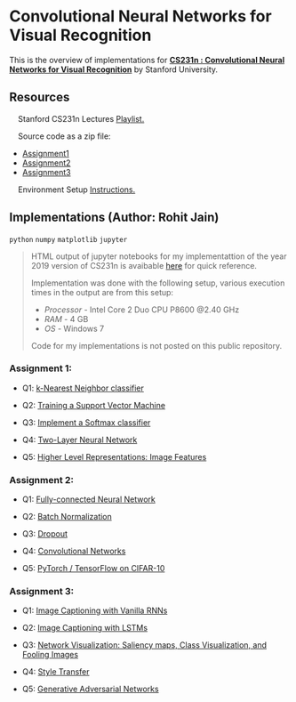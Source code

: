# Convolutional Neural Networks for Visual Recognition

This is the overview of implementations for [**CS231n : Convolutional Neural Networks for Visual Recognition**](http://cs231n.stanford.edu/2019/) by Stanford University.

## Resources

&nbsp;&nbsp;&nbsp;&nbsp;Stanford CS231n Lectures [Playlist.](https://www.youtube.com/playlist?list=PL3FW7Lu3i5JvHM8ljYj-zLfQRF3EO8sYv)

&nbsp;&nbsp;&nbsp;&nbsp;Source code as a zip file:

- [Assignment1](cs231n.github.io/assignments/2019/spring1819_assignment1.zip)
- [Assignment2](cs231n.github.io/assignments/2019/spring1819_assignment2.zip)
- [Assignment3](cs231n.github.io/assignments/2019/spring1819_assignment3.zip)

&nbsp;&nbsp;&nbsp;&nbsp;Environment Setup [Instructions.](https://cs231n.github.io/setup-instructions/)

## Implementations (Author: Rohit Jain)

`python` `numpy` `matplotlib` `jupyter`

> HTML output of jupyter notebooks for my implementattion of the year 2019 version of CS231n is avaibable [here]() for quick reference.
>
> Implementation was done with the following setup, various execution times in the output are from this setup:
>
> - *Processor* - Intel Core 2 Duo CPU P8600 @2.40 GHz
> - *RAM* - 4 GB
> - *OS* - Windows 7
>
>
> Code for my implementations is not posted on this public repository.

### **Assignment 1:**

- Q1: [k-Nearest Neighbor classifier]()

- Q2: [Training a Support Vector Machine]()

- Q3: [Implement a Softmax classifier]()

- Q4: [Two-Layer Neural Network]()

- Q5: [Higher Level Representations: Image Features]()

### **Assignment 2:**

- Q1: [Fully-connected Neural Network]()

- Q2: [Batch Normalization ]()

- Q3: [Dropout ]()

- Q4: [Convolutional Networks]()

- Q5: [PyTorch / TensorFlow on CIFAR-10]()

### **Assignment 3:**

- Q1: [Image Captioning with Vanilla RNNs]()

- Q2: [Image Captioning with LSTMs]()

- Q3: [Network Visualization: Saliency maps, Class Visualization, and Fooling Images]()

- Q4: [Style Transfer ]()

- Q5: [Generative Adversarial Networks]()















